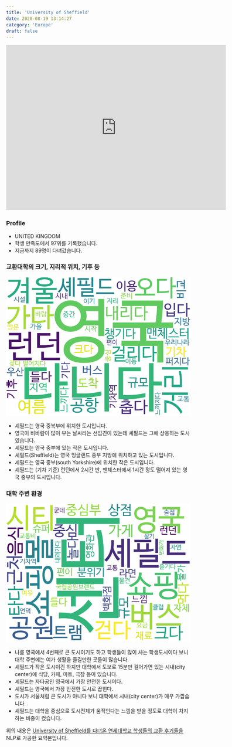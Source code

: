 ```yaml
---
title: 'University of Sheffield'
date: 2020-08-19 13:14:27
category: 'Europe'
draft: false
---
```


<iframe
width="600"
height="450"
frameborder="0" style="border:0"
src="https://www.google.com/maps/embed/v1/place?key=AIzaSyC9e1AME-pVmWC4hBpFdu5S4dKzyepa3HQ&q=University+of+Sheffield&center=53.3809409,-1.4879468999999999&zoom=14" allowfullscreen>
</iframe>

### Profile

* UNITED KINGDOM
* 학생 만족도에서 97위를 기록했습니다.
* 지금까지 89명이 다녀갔습니다. 

### 교환대학의 크기, 지리적 위치, 기후 등

![gen_info-WordCloud](../univ_wordclouds_okt/gen_info/GB000017_gen_info_okt.png)

* 셰필드는 영국 중북부에 위치한 도시입니다.
* 영국이 비바람이 많이 부는 날씨라는 선입견이 있는데 셰필드는 그에 상응하는 도시였습니다.
* 셰필드는 영국 중부에 있는 작은 도시입니다.
* 셰필드(Sheffield)는 영국 잉글랜드 중부 지방에 위치하고 있는 도시입니다.
* 셰필드는 영국 중부(south Yorkshire)에 위치한 작은 도시입니다.
* 셰필드는 (기차 기준) 런던에서 2시간 반, 맨체스터에서 1시간 정도 떨어져 있는 영국 중부의 도시입니다.


### 대학 주변 환경

![env_info-WordCloud](../univ_wordclouds_okt/env_info/GB000017_env_info_okt.png)

* 나름 영국에서 4번째로 큰 도시이기도 하고 학생들이 많이 사는 학생도시이다 보니 대학 주변에는 여가 생활을 즐길만한 곳들이 많습니다.
* 셰필드가 작은 도시이긴 하지만 대학에서 도보로 15분만 걸어가면 있는 시내(city center)에 식당, 카페, 마트, 극장 등이 있습니다.
* 셰필드는 자타공인 영국에서 가장 안전한 도시이다.
* 셰필드는 영국에서 가장 안전한 도시로 꼽힌다.
* 도시가 서울처럼 큰 도시가 아니다 보니 대학에서 시내(city center)가 매우 가깝습니다.
* 셰필드는 대학을 중심으로 도시전체가 움직인다는 느낌을 받을 정도로 대학이 차지하는 비중이 컸습니다.


위의 내용은 [University of Sheffield를 다녀온 연세대학교 학생들의 교환 후기들을](http://oia.yonsei.ac.kr/partner/expReport.asp?ucode=GB000017&bgbn=A) NLP로 가공한 요약본입니다. 
